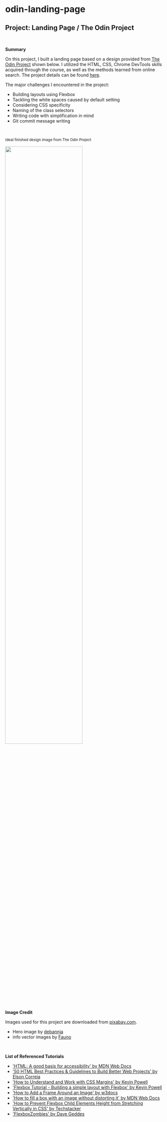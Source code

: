 # odin-landing-page
## Project: Landing Page / The Odin Project
<br>

**Summary**

On this project, I built a landing page based on a design provided from [The Odin Project](https://www.theodinproject.com) shown below. I utilized the HTML, CSS, Chrome DevTools skills acquired through the course, as well as the methods learned from online search. The project details can be found [here](https://www.theodinproject.com/lessons/foundations-landing-page). 

The major challenges I encountered in the project: 
 * Building layouts using Flexbox
 * Tackling the white spaces caused by default setting
 * Considering CSS specificity 
 * Naming of the class selectors 
 * Writing code with simplification in mind
 * Git commit message writing
<br>


<sub> Ideal finished design image from The Odin Project</sub>

<img src="https://cdn.statically.io/gh/TheOdinProject/curriculum/81a5d553f4073e593d23a6ab00d50eef8620796d/foundations/html_css/project/imgs/01.png" width="70%" height="70%">

<br>
<br>


**Image Credit**

Images used for this project are downloaded from [pixabay.com](https://pixabay.com).

* Hero image by [debannja](https://pixabay.com/users/debannja-1436966/) 
* info vector images by [Fauno](https://pixabay.com/users/fauno-2216272/)

<br>

**List of Referenced Tutorials**   

* ['HTML: A good basis for accessibility' by MDN Web Docs](https://developer.mozilla.org/en-US/docs/Learn/Accessibility/HTML)
* ['50 HTML Best Practices & Guidelines to Build Better Web Projects' by Elson Correia](https://medium.com/before-semicolon/50-html-best-practices-guidelines-to-build-better-web-projects-541736511c2d)
* ['How to Understand and Work with CSS Margins' by Kevin Powell](https://www.freecodecamp.org/news/css-margins/)
* ['Flexbox Tutorial - Building a simple layout with Flexbox' by Kevin Powell](https://youtu.be/JqJNhM8i-nc)
* ['How to Add a Frame Around an Image' by w3docs](https://www.w3docs.com/snippets/css/how-to-add-a-frame-around-an-image.html)
* ['How to fill a box with an image without distorting it' by MDN Web Docs](https://developer.mozilla.org/en-US/docs/Learn/CSS/Howto/Fill_a_box_with_an_image)
* ['How to Prevent Flexbox Child Elements Height from Stretching Vertically in CSS' by Techstacker](https://techstacker.com/prevent-flexbox-child-element-height-stretch-css/)
* ['FlexboxZombies' by Dave Geddes](https://flexboxzombies.com/p/flexbox-zombies)

